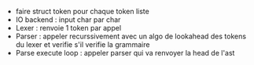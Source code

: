 - faire struct token pour chaque token liste
- IO backend : input char par char
- Lexer : renvoie 1 token par appel
- Parser : appeler recurssivement avec un algo de lookahead des tokens du lexer et verifie s'il verifie la grammaire
- Parse execute loop : appeler parser qui va renvoyer la head de l'ast
